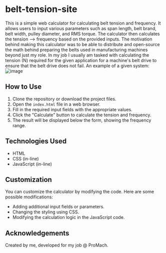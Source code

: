 # belt-tension-site

This is a simple web calculator for calculating belt tension and frequency. It allows users to input various parameters such as span length, belt brand, belt width, pulley diameter, and RMS torque. The calculator then calculates the tension --> frequency based on the provided inputs.
The motivation behind making this calculator was to be able to distribute and open-source the math behind preparing the belts used in manufacturing machines beyond just my role. In my job I usually am tasked with calculating the tension (N) required for the given application for a machine's belt drive to ensure that the belt drive does not fail.
An example of a given system:
![image](https://github.com/sergiicodes/belt-tension-site/assets/79073281/729f2727-1244-4a67-b25a-5ed291337eaf)

## How to Use

1. Clone the repository or download the project files.
2. Open the `index.html` file in a web browser.
3. Fill in the required input fields with the appropriate values.
4. Click the "Calculate" button to calculate the tension and frequency.
5. The result will be displayed below the form, showing the frequency range.

## Technologies Used

- HTML
- CSS (in-line)
- JavaScript (in-line)

## Customization

You can customize the calculator by modifying the code. Here are some possible modifications:

- Adding additional input fields or parameters.
- Changing the styling using CSS.
- Modifying the calculation logic in the JavaScript code.

## Acknowledgements

Created by me, developed for my job @ ProMach.
